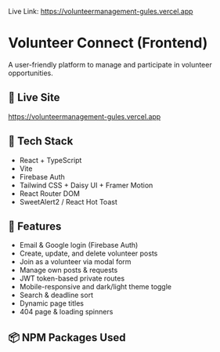 Live Link: https://volunteermanagement-gules.vercel.app

# Volunteer Connect (Frontend)

A user-friendly platform to manage and participate in volunteer opportunities.

## 🔗 Live Site

https://volunteermanagement-gules.vercel.app

## 🚀 Tech Stack

- React + TypeScript
- Vite
- Firebase Auth
- Tailwind CSS + Daisy UI + Framer Motion
- React Router DOM
- SweetAlert2 / React Hot Toast

## 🔑 Features

- Email & Google login (Firebase Auth)
- Create, update, and delete volunteer posts
- Join as a volunteer via modal form
- Manage own posts & requests
- JWT token-based private routes
- Mobile-responsive and dark/light theme toggle
- Search & deadline sort
- Dynamic page titles
- 404 page & loading spinners

## 📦 NPM Packages Used
